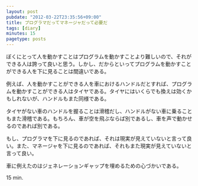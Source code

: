 ```yaml
---
layout: post
pubdate: "2012-03-22T23:35:56+09:00"
title: プログラマだってマネージャだって必要だ
tags: [diary]
minutes: 15
pagetype: posts
---
```

ぼくにとって人を動かすことはプログラムを動かすことより難しいので、それができる人は誇って良いと思う。しかし、だからといってプログラムを動かすことができる人を下に見ることは間違いである。

例えば、人を動かすことができる人を車におけるハンドルだとすれば、プログラムを動かすことができる人はタイヤである。タイヤにはいくらでも換えは効くかもしれないが、ハンドルもまた同様である。

タイヤがない車のハンドルを握ることは滑稽だし、ハンドルがない車に乗ることもまた滑稽である。もちろん、車が空を飛ぶならば別であるし、車を声で動かせるのであれば別である。

もし、プログラマを下に見るのであれば、それは現実が見えていないと言って良い。また、マネージャを下に見るのであれば、それもまた現実が見えていないと言って良い。

車に例えたのはジェネレーションギャップを埋めるための心づかいである。

15 min.
